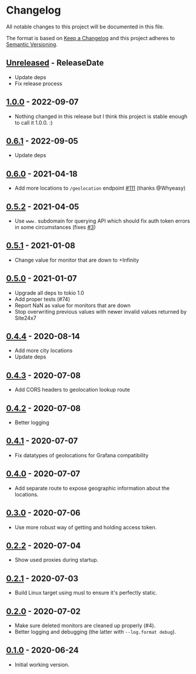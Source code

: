 # Changelog

All notable changes to this project will be documented in this file.

The format is based on [Keep a Changelog](http://keepachangelog.com/)
and this project adheres to [Semantic Versioning](http://semver.org/).

<!-- next-header -->

## [Unreleased] - ReleaseDate
- Update deps
- Fix release process

## [1.0.0] - 2022-09-07
- Nothing changed in this release but I think this project is stable enough to call it 1.0.0. :)

## [0.6.1] - 2022-09-05
- Update deps

## [0.6.0] - 2021-04-18
- Add more locations to `/geolocation` endpoint [#111](https://github.com/svenstaro/site24x7_exporter/pull/111) (thanks @Whyeasy)

## [0.5.2] - 2021-04-05
- Use `www.` subdomain for querying API which should fix auth token errors in some circumstances (fixes [#3](https://github.com/svenstaro/site24x7_exporter/issues/3))

## [0.5.1] - 2021-01-08
- Change value for monitor that are down to +Infinity

## [0.5.0] - 2021-01-07
- Upgrade all deps to tokio 1.0
- Add proper tests (#74)
- Report NaN as value for monitors that are down
- Stop overwriting previous values with newer invalid values returned by Site24x7

## [0.4.4] - 2020-08-14
- Add more city locations
- Update deps

## [0.4.3] - 2020-07-08
- Add CORS headers to geolocation lookup route

## [0.4.2] - 2020-07-08
- Better logging

## [0.4.1] - 2020-07-07
- Fix datatypes of geolocations for Grafana compatibility

## [0.4.0] - 2020-07-07
- Add separate route to expose geographic information about the locations.

## [0.3.0] - 2020-07-06
- Use more robust way of getting and holding access token.

## [0.2.2] - 2020-07-04
- Show used proxies during startup.

## [0.2.1] - 2020-07-03
- Build Linux target using musl to ensure it's perfectly static.

## [0.2.0] - 2020-07-02
- Make sure deleted monitors are cleaned up properly (#4).
- Better logging and debugging (the latter with `--log.format debug`).

## [0.1.0] - 2020-06-24
- Initial working version.

<!-- next-url -->
[Unreleased]: https://github.com/svenstaro/site24x7_exporter/compare/v1.0.0...HEAD
[1.0.0]: https://github.com/svenstaro/site24x7_exporter/compare/v0.6.1...v1.0.0
[0.6.1]: https://github.com/svenstaro/site24x7_exporter/compare/v0.6.0...v0.6.1
[0.6.0]: https://github.com/svenstaro/site24x7_exporter/compare/v0.5.2...v0.6.0
[0.5.2]: https://github.com/svenstaro/site24x7_exporter/compare/v0.5.1...v0.5.2
[0.5.1]: https://github.com/svenstaro/site24x7_exporter/compare/v0.5.0...v0.5.1
[0.5.0]: https://github.com/svenstaro/site24x7_exporter/compare/v0.4.4...v0.5.0
[0.4.4]: https://github.com/svenstaro/site24x7_exporter/compare/v0.4.3...v0.4.4
[0.4.3]: https://github.com/svenstaro/site24x7_exporter/compare/v0.4.2...v0.4.3
[0.4.2]: https://github.com/svenstaro/site24x7_exporter/compare/v0.4.1...v0.4.2
[0.4.1]: https://github.com/svenstaro/site24x7_exporter/compare/v0.4.0...v0.4.1
[0.4.0]: https://github.com/svenstaro/site24x7_exporter/compare/v0.3.0...v0.4.0
[0.3.0]: https://github.com/svenstaro/site24x7_exporter/compare/0.2.2...v0.3.0
[0.2.2]: https://github.com/svenstaro/site24x7_exporter/compare/0.2.1...0.2.2
[0.2.1]: https://github.com/svenstaro/site24x7_exporter/compare/0.2.0...0.2.1
[0.2.0]: https://github.com/svenstaro/site24x7_exporter/compare/0.2.0...0.2.0
[0.1.0]: https://github.com/svenstaro/site24x7_exporter/compare/0aac075...0.1.0
